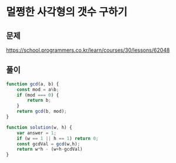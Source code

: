 # 멀쩡한 사각형의 갯수 구하기

## 문제
https://school.programmers.co.kr/learn/courses/30/lessons/62048

## 풀이
```js
function gcd(a, b) {
    const mod = a%b;
    if (mod === 0) {
        return b;
    }
    return gcd(b, mod);
}

function solution(w, h) {
    var answer = 1;
    if (w == 1 || h == 1) return 0;
    const gcdVal = gcd(w,h);
    return w*h - (w+h-gcdVal)
}
```
